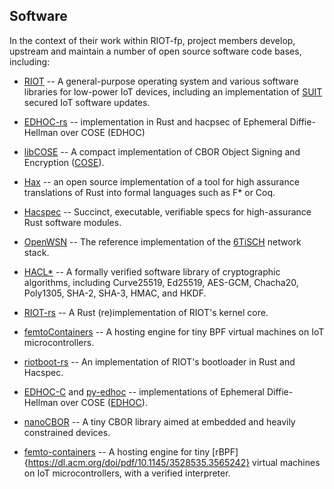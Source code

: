 ## Software

In the context of their work within RIOT-fp, project members develop, upstream and maintain a number of open source software code bases, including:

- [RIOT](https://github.com/RIOT-OS/RIOT) -- A general-purpose operating system and various software libraries for low-power IoT devices, including an implementation of [SUIT](https://datatracker.ietf.org/wg/suit/about/) secured IoT software updates.

- [EDHOC-rs](https://github.com/openwsn-berkeley/edhoc-rs) -- implementation in Rust and hacpsec of Ephemeral Diffie-Hellman over COSE (EDHOC)

- [libCOSE](https://github.com/bergzand/libcose) -- A compact implementation of CBOR Object Signing and Encryption ([COSE](https://datatracker.ietf.org/doc/html/rfc8152)).

- [Hax](https://github.com/hacspec/hax) --  an open source implementation of a tool for high assurance translations of Rust into formal languages such as F* or Coq. 

- [Hacspec](https://github.com/hacspec/hacspec) -- Succinct, executable, verifiable specs for high-assurance Rust software modules.

- [OpenWSN](https://github.com/openwsn-berkeley/openwsn-fw) -- The reference implementation of the [6TiSCH](https://datatracker.ietf.org/wg/6tisch/about/) network stack.

- [HACL*](https://github.com/project-everest/hacl-star) -- A formally verified software library of cryptographic algorithms, including Curve25519, Ed25519, AES-GCM, Chacha20, Poly1305, SHA-2, SHA-3, HMAC, and HKDF.

- [RIOT-rs](https://github.com/future-proof-iot/RIOT-rs) -- A Rust (re)implementation of RIOT's kernel core.

- [femtoContainers](https://github.com/future-proof-iot/Femto-Container_tutorials) -- A hosting engine for tiny BPF virtual machines on IoT microcontrollers.

- [riotboot-rs](https://github.com/future-proof-iot/riotboot-rs) -- An implementation of RIOT's bootloader in Rust and Hacspec. 

- [EDHOC-C](https://github.com/future-proof-iot/EDHOC-C) and [py-edhoc](https://github.com/openwsn-berkeley/py-edhoc) -- implementations of Ephemeral Diffie-Hellman over COSE ([EDHOC](https://datatracker.ietf.org/doc/html/draft-ietf-lake-edhoc-09)).

- [nanoCBOR](https://github.com/bergzand/NanoCBOR) -- A tiny CBOR library aimed at embedded and heavily constrained devices.

- [femto-containers](https://github.com/future-proof-iot/Femto-Container_tutorials) -- A hosting engine for tiny [rBPF]{https://dl.acm.org/doi/pdf/10.1145/3528535.3565242} virtual machines on IoT microcontrollers, with a verified interpreter.
